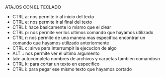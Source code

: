 ATAJOS CON EL TECLADO

- CTRL a: nos permite ir al inicio del texto
- CTRL e: nos permite ir al final del texto
- CTRL l: hace basicamente lo mismo que el clear
- CTRL p: nos permite ver los ultimos comando que hayamos utilizado
- CTRL r: nos permite de una manera mas especifica encontrar un comando que hayamos utilizado anteriormente
- CTRL c: sirve para interrumpir la ejecucion de algo
- ALT .: nos permite ver el ultimo argumento
- tab: autocompleta nombres de archivos y carpetas tambien comandosn  
- CTRL k: para cortar un texto en especifico
- CTRL i: para pegar ese mismo texto que hayamos cortado